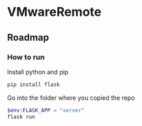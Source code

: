# VMwareRemote

## Roadmap 

### How to run
Install python and pip
```powershell
pip install flask
```
Go into the folder where you copied the repo
```powershell
$env:FLASK_APP = "server"
flask run
